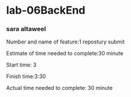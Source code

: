 # lab-06BackEnd

### sara altaweel

Number and name of feature:1 repostury submit

Estimate of time needed to complete:30 minute

Start time: 3

Finish time:3:30

Actual time needed to complete: 30 minute